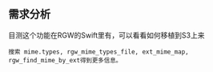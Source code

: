 ## 需求分析

目测这个功能在RGW的Swift里有，可以看看如何移植到S3上来

```shell
搜索 mime.types, rgw_mime_types_file, ext_mime_map, rgw_find_mime_by_ext得到更多信息。
```







